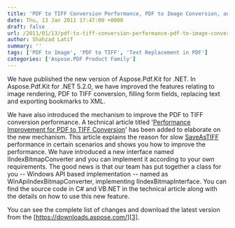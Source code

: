 ```yaml
---
title: 'PDF to TIFF Conversion Performance, PDF to Image Conversion, and Form Filling and Text Replacement Features in C# PDF API'
date: Thu, 13 Jan 2011 17:47:00 +0000
draft: false
url: /2011/01/13/pdf-to-tiff-conversion-performance-pdf-to-image-conversion-form-filling-and-text-replacement-features-are-improved-in-aspose-pdf-kit-for-net/
author: Shahzad Latif
summary: ''
tags: ['PDF to Image', 'PDF to TIFF', 'Text Replacement in PDF']
categories: ['Aspose.PDF Product Family']
---
```


We have published the new version of Aspose.Pdf.Kit for .NET. In Aspose.Pdf.Kit for .NET 5.2.0, we have improved the features relating to image rendering, PDF to TIFF conversion, filling form fields, replacing text and exporting bookmarks to XML.

We have also introduced the mechanism to improve the PDF to TIFF conversion performance. A technical article titled '[Performance Improvement for PDF to TIFF Conversion][1]' has been added to elaborate on the new mechanism. This article explains the reason for slow [SaveAsTIFF][2] performance in certain scenarios and shows you how to improve the performance. We have introduced a new interface named IIndexBitmapConverter and you can implement it according to your own requirements. The good news is that our team has put together a class for you -- Windows API based implementation -- named as WinApiIndexBitmapConverter, implementing IIndexBitmapInterface. You can find the source code in C# and VB.NET in the technical article along with the details on how to use this new feature.

You can see the complete list of changes and download the latest version from the [https://downloads.aspose.com/][3].




[1]: https://docs.aspose.com/pdf/net/
[2]: https://docs.aspose.com/display/pdfnet/Convert+PDF+File#ConvertPDFFile-ConvertPDFFiletoSingleTIFFImage(Facades)
[3]: https://downloads.aspose.com/




